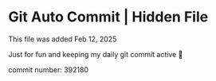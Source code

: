 # Git Auto Commit | Hidden File

This file was added Feb 12, 2025

Just for fun and keeping my daily git commit active 🤪

commit number: 392180
